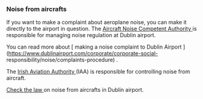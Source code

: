###  **Noise from aircrafts**

If you want to make a complaint about aeroplane noise, you can make it
directly to the airport in question. The [ Aircraft Noise Competent Authority
](https://www.fingal.ie/aircraftnoiseca) is responsible for managing noise
regulation at Dublin airport.

You can read more about [ making a noise complaint to Dublin Airport
](https://www.dublinairport.com/corporate/corporate-social-
responsibility/noise/complaints-procedure) .

The [ Irish Aviation Authority ](https://www.iaa.ie/) (IAA) is responsible for
controlling noise from aircraft.

[ Check the law
](https://www.irishstatutebook.ie/eli/2019/act/12/enacted/en/print) on noise
from aircrafts in Dublin airport.
